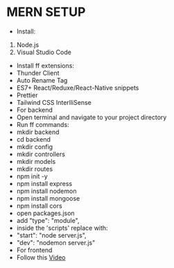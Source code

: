 # **MERN SETUP**

* Install:
 1. Node.js
 2. Visual Studio Code
  * Install ff extensions:
   * Thunder Client
   * Auto Rename Tag
   * ES7+ React/Reduxe/React-Native snippets
   * Prettier
   * Tailwind CSS InterlliSense
* For backend
 * Open terminal and navigate to your project directory
  * Run ff commands:
   * mkdir backend
   * cd backend
   * mkdir config
   * mkdir controllers
   * mkdir models
   * mkdir routes
   * npm init -y
   * npm install express
   * npm install nodemon
   * npm install mongoose
   * npm install cors
  * open packages.json
   * add "type": "module",
  * inside the 'scripts' replace with:
   * "start": "node server.js",
   * "dev": "nodemon server.js"
* For frontend
 * Follow this [Video](https://www.youtube.com/watch?v=VAaUy_Moivw&t=597s&ab_channel=React%26NextjsProjectswithSahand)